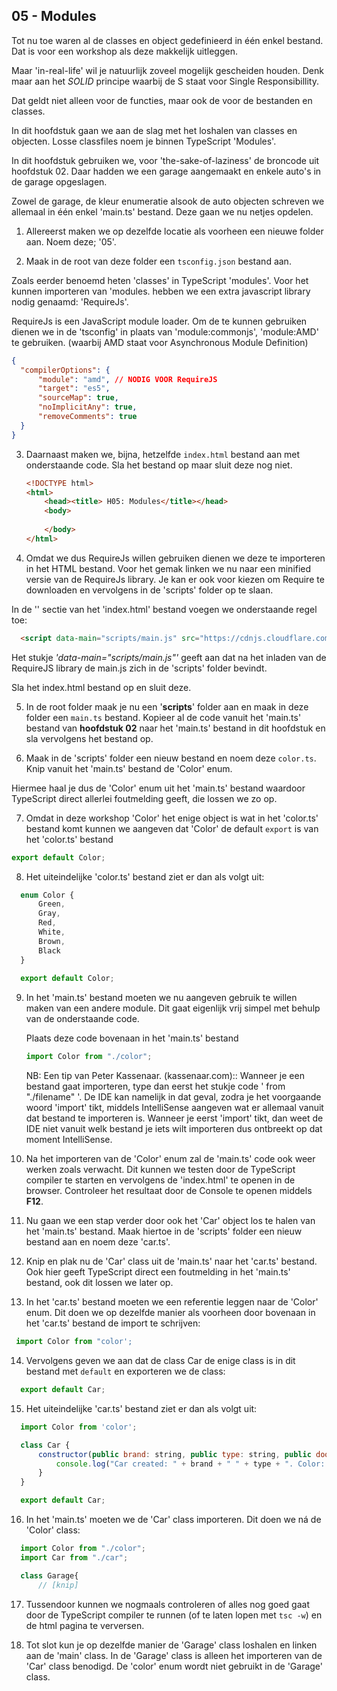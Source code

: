 ## 05 - Modules

Tot nu toe waren al de classes en object gedefinieerd in één enkel bestand. Dat is voor een workshop als deze makkelijk uitleggen. 

Maar 'in-real-life' wil je natuurlijk zoveel mogelijk gescheiden houden. Denk maar aan het *SOLID* principe waarbij de S staat voor Single Responsibillity. 

Dat geldt niet alleen voor de functies, maar ook de voor de bestanden en classes.

In dit hoofdstuk gaan we aan de slag met het loshalen van classes en objecten. Losse classfiles noem je binnen TypeScript 'Modules'.

In dit hoofdstuk gebruiken we, voor 'the-sake-of-laziness' de broncode uit hoofdstuk 02. Daar hadden we een garage aangemaakt en enkele auto's in de garage opgeslagen.

Zowel de garage, de kleur enumeratie alsook de auto objecten schreven we allemaal in één enkel 'main.ts' bestand. Deze gaan we nu netjes opdelen.

1. Allereerst maken we op dezelfde locatie als voorheen een nieuwe folder aan. Noem deze; '05'.

2. Maak in de root van deze folder een `tsconfig.json` bestand aan. 
  
  Zoals eerder benoemd heten 'classes' in TypeScript 'modules'. Voor het kunnen importeren van 'modules. hebben we een extra javascript library nodig genaamd: 'RequireJs'.
  
  RequireJs is een JavaScript module loader. Om de te kunnen gebruiken dienen we in de 'tsconfig' in plaats van 'module:commonjs', 'module:AMD' te gebruiken. (waarbij AMD staat voor Asynchronous Module Definition)
  
  ```json
  {
    "compilerOptions": {
        "module": "amd", // NODIG VOOR RequireJS
        "target": "es5",
        "sourceMap": true,
        "noImplicitAny": true,
        "removeComments": true
    }
  }
  ```

3. Daarnaast maken we, bijna, hetzelfde `index.html` bestand aan met onderstaande code. Sla het bestand op maar sluit deze nog niet.

    ```html
    <!DOCTYPE html>
    <html>
        <head><title> H05: Modules</title></head>
        <body>
            
        </body>
    </html>
    ```
    
4. Omdat we dus RequireJs willen gebruiken dienen we deze te importeren in het HTML bestand. Voor het gemak linken we nu naar een minified versie van de RequireJs library.
  Je kan er ook voor kiezen om Require te downloaden en vervolgens in de 'scripts' folder op te slaan.

  In de '<body>' sectie van het 'index.html' bestand voegen we onderstaande regel toe:
  
  ```html
    <script data-main="scripts/main.js" src="https://cdnjs.cloudflare.com/ajax/libs/require.js/2.2.0/require.min.js"  /></script>
  ```
  Het stukje *'data-main="scripts/main.js"'* geeft aan dat na het inladen van de RequireJS library de main.js zich in de 'scripts' folder bevindt.
  
  Sla het index.html bestand op en sluit deze.
  
5. In de root folder maak je nu een '**scripts**' folder aan en maak in deze folder een `main.ts` bestand.
  Kopieer al de code vanuit het 'main.ts' bestand van **hoofdstuk 02** naar het 'main.ts' bestand in dit hoofdstuk en sla vervolgens het bestand op.

6. Maak in de 'scripts' folder een nieuw bestand en noem deze `color.ts`. Knip vanuit het 'main.ts' bestand de 'Color' enum. 

  Hiermee haal je dus de 'Color' enum uit het 'main.ts' bestand waardoor TypeScript direct allerlei foutmelding geeft, die lossen we zo op.

7. Omdat in deze workshop 'Color' het enige object is wat in het 'color.ts' bestand komt kunnen we aangeven dat 'Color' de default `export` is van het 'color.ts' bestand
  ```javascript
  export default Color;
  ```

8. Het uiteindelijke 'color.ts' bestand ziet er dan als volgt uit:
  ```javascript
    enum Color {
        Green,
        Gray,
        Red,
        White,
        Brown,
        Black
    }
    
    export default Color;
  ```

9. In het 'main.ts' bestand moeten we nu aangeven gebruik te willen maken van een andere module. Dit gaat eigenlijk vrij simpel met behulp van de onderstaande code.

    Plaats deze code bovenaan in het 'main.ts' bestand
    ```javascript
    import Color from "./color";
    ```
    NB: Een tip van Peter Kassenaar. (kassenaar.com)::  Wanneer je een bestand gaat importeren, type dan eerst het stukje code ' from "./filename" '. De IDE kan namelijk in dat geval, zodra je het voorgaande woord 'import' tikt, middels IntelliSense aangeven wat er allemaal vanuit dat bestand te importeren is. Wanneer je eerst 'import' tikt, dan weet de IDE niet vanuit welk bestand je iets wilt importeren dus ontbreekt op dat moment IntelliSense. 

10. Na het importeren van de 'Color' enum zal de 'main.ts' code ook weer werken zoals verwacht. Dit kunnen we testen door de TypeScript compiler te starten en vervolgens de 'index.html' te openen in de browser.
  Controleer het resultaat door de Console te openen middels **F12**.

11. Nu gaan we een stap verder door ook het 'Car' object los te halen van het 'main.ts' bestand. Maak hiertoe in de 'scripts' folder een nieuw bestand aan en noem deze 'car.ts'.

12. Knip en plak nu de 'Car' class uit de 'main.ts' naar het 'car.ts' bestand. Ook hier geeft TypeScript direct een foutmelding in het 'main.ts' bestand, ook dit lossen we later op.

13. In het 'car.ts' bestand moeten we een referentie leggen naar de 'Color' enum. Dit doen we op dezelfde manier als voorheen door bovenaan in het 'car.ts' bestand de import te schrijven:
  ```javascript
   import Color from "color';
  ``` 

14. Vervolgens geven we aan dat de class Car de enige class is in dit bestand met `default` en exporteren we de class:

  ```javascript
    export default Car;
  ``` 

15. Het uiteindelijke 'car.ts' bestand ziet er dan als volgt uit:
  ```javascript
    import Color from 'color';

    class Car {
        constructor(public brand: string, public type: string, public doors: Number, public color: Color) {
            console.log("Car created: " + brand + " " + type + ". Color: " + Color[color] + ". Doors: " +  doors);
        }
    }

    export default Car;
  ```

16. In het 'main.ts' moeten we de 'Car' class importeren. Dit doen we ná de 'Color' class:
  ```javascript
    import Color from "./color";
    import Car from "./car";

    class Garage{ 
        // [knip]
  ```

17. Tussendoor kunnen we nogmaals controleren of alles nog goed gaat door de TypeScript compiler te runnen (of te laten lopen met `tsc -w`) en de html pagina te verversen.

18. Tot slot kun je op dezelfde manier de 'Garage' class loshalen en linken aan de 'main' class. In de 'Garage' class is alleen het importeren van de 'Car' class benodigd. De 'color' enum wordt niet gebruikt in de 'Garage' class.